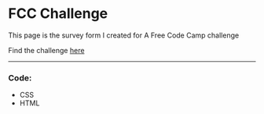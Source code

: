 # FCC Challenge 

This page is the survey form I created for A Free Code Camp challenge  

Find the challenge [here](http://beta.freecodecamp.com/en/challenges/applied-responsive-web-design-projects/build-a-survey-form)

---

### Code:
* CSS
* HTML
